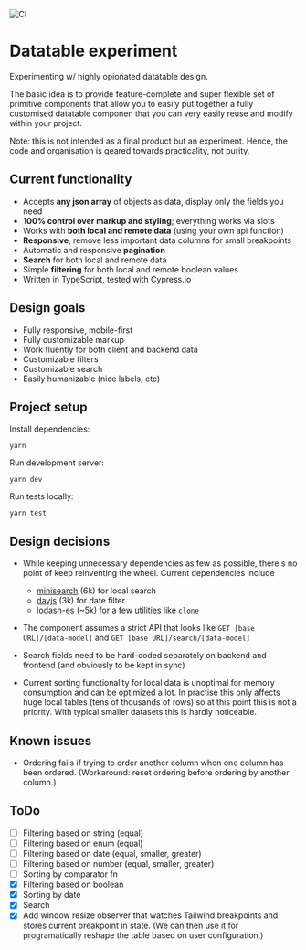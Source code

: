 ![CI](https://github.com/Uninen/datatable-experiment/workflows/CI/badge.svg)

# Datatable experiment

Experimenting w/ highly opionated datatable design.

The basic idea is to provide feature-complete and super flexible set of primitive components that allow you to easily put together a fully customised datatable componen that you can very easily reuse and modify within your project.

Note: this is not intended as a final product but an experiment. Hence, the code and organisation is geared towards practicality, not purity.

## Current functionality

- Accepts **any json array** of objects as data, display only the fields you need
- **100% control over markup and styling**; everything works via slots
- Works with **both local and remote data** (using your own api function)
- **Responsive**, remove less important data columns for small breakpoints
- Automatic and responsive **pagination**
- **Search** for both local and remote data
- Simple **filtering** for both local and remote boolean values
- Written in TypeScript, tested with Cypress.io

## Design goals

- Fully responsive, mobile-first
- Fully customizable markup
- Work fluently for both client and backend data
- Customizable filters
- Customizable search
- Easily humanizable (nice labels, etc)

## Project setup

Install dependencies:

```
yarn
```

Run development server:

```
yarn dev
```

Run tests locally:

```
yarn test
```

## Design decisions

- While keeping unnecessary dependencies as few as possible, there's no point of keep reinventing the wheel. Current dependencies include

  - [minisearch](https://github.com/lucaong/minisearch) (6k) for local search
  - [dayjs](https://github.com/iamkun/dayjs) (3k) for date filter
  - [lodash-es](https://github.com/lodash/lodash) (~5k) for a few utilities like `clone`

- The component assumes a strict API that looks like `GET [base URL]/[data-model]` and `GET [base URL]/search/[data-model]`
- Search fields need to be hard-coded separately on backend and frontend (and obviously to be kept in sync)
- Current sorting functionality for local data is unoptimal for memory consumption and can be optimized a lot. In practise this only affects huge local tables (tens of thousands of rows) so at this point this is not a priority. With typical smaller datasets this is hardly noticeable.

## Known issues

- Ordering fails if trying to order another column when one column has been ordered. (Workaround: reset ordering before ordering by another column.)

## ToDo

- [ ] Filtering based on string (equal)
- [ ] Filtering based on enum (equal)
- [ ] Filtering based on date (equal, smaller, greater)
- [ ] Filtering based on number (equal, smaller, greater)
- [ ] Sorting by comparator fn
- [x] Filtering based on boolean
- [x] Sorting by date
- [x] Search
- [x] Add window resize observer that watches Tailwind breakpoints and stores current breakpoint in state. (We can then use it for programatically reshape the table based on user configuration.)
